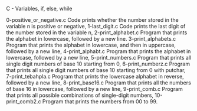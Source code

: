 C - Variables, if, else, while

0-positive_or_negative.c Code prints whether the number stored in the variable n is positive or negative,
1-last_digit.c Code prints the last digit of the number stored in the variable n,
2-print_alphabet.c Program that prints the alphabet in lowercase, followed by a new line.
3-print_alphabets.c Program that prints the alphabet in lowercase, and then in uppercase, followed by a new line,
4-print_alphabt.c Program that prints the alphabet in lowercase, followed by a new line,
5-print_numbers.c Program that prints all single digit numbers of base 10 starting from 0,
6-print_numberz.c Program that prints all single digit numbers of base 10 starting from 0 with putchar,
7-print_tebahpla.c Program that prints the lowercase alphabet in reverse, followed by a new line,
8-print_base16.c Program that prints all the numbers of base 16 in lowercase, followed by a new line,
9-print_comb.c Program that prints all possible combinations of single-digit numbers,
10-print_comb2.c Program that prints the numbers from 00 to 99.
